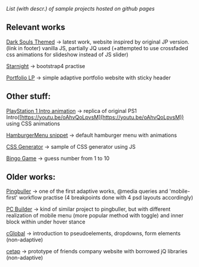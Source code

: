 *List (with descr.) of sample projects hosted on github pages*

Relevant works
--------------

[Dark Souls Themed](https://castchise.github.io/ds/index.html) -> latest work, website inspired by original JP version.(link in footer)
vanilla JS, partially JQ used (+attempted to use crossfaded css animations for slideshow instead of JS slider)

[Starnight](https://castchise.github.io/starnight_wip/index.htm) -> bootstrap4 practise

[Portfolio LP](https://castchise.github.io/qiwi/index.html) -> simple adaptive portfolio website with sticky header

Other stuff:
------------

[PlayStation 1 Intro animation](https://castchise.github.io/ps-intro/index.html) -> replica of original PS1 Intro([https://youtu.be/oAhvQoLpvsM](https://youtu.be/oAhvQoLpvsM)) using CSS animations

[HamburgerMenu snippet](https://castchise.github.io/hamburger_menu/index.html) -> default hamburger menu with animations

[CSS Generator](https://castchise.github.io/cssgen/index.html) -> sample of CSS generator using JS

[Bingo Game](https://castchise.github.io/bingo/3/index.html) -> guess number from 1 to 10

Older works:
------------

[Pingbuller](https://castchise.github.io/pingbuller/index.html) -> one of the first adaptive works, @media queries and 'mobile-first' workflow practise (4 breakpoints done with 4 psd layouts accordingly)

[PC Builder](https://castchise.github.io/pcbuilder/index.htm) -> kind of similar project to pingbuller, but with different realization of mobile menu (more popular method with toggle) and inner block within under hover stance 

[cGlobal](https://castchise.github.io/cglob_proj/index.htm) -> introduction to pseudoelements, dropdowns, form elements (non-adaptive)

[cetap](https://castchise.github.io/cetapwip/index.htm) -> prototype of friends company website with borrowed jQ libraries (non-adaptive)


